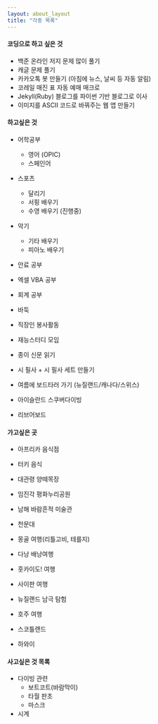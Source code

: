 ```yaml
---
layout: about_layout
title: "각종 목록"
---
```


#### **코딩으로 하고 싶은 것**
 - 백준 온라인 저지 문제 많이 풀기
 - 캐글 문제 풀기
 - 카카오톡 봇 만들기 (아침에 뉴스, 날씨 등 자동 알림)
 - 코레일 매진 표 자동 예매 매크로
 - Jekyll(Ruby) 블로그를 파이썬 기반 블로그로 이사
 - 이미지를 ASCII 코드로 바꿔주는 웹 앱 만들기


#### **하고싶은 것**  

- 어학공부
  - 영어 (OPIC)
  - 스페인어
- 스포츠
  - 달리기
  - 서핑 배우기
  - 수영 배우기 (진행중)
- 악기
  - 기타 배우기
  - 피아노 배우기

- 안료 공부
- 엑셀 VBA 공부
- 회계 공부
- 바둑

- 직장인 봉사활동
- 재능스터디 모임

- 종이 신문 읽기
- 시 필사 + 시 필사 세트 만들기

- 여름에 보드타러 가기 (뉴질랜드/캐나다/스위스)
- 아이슬란드 스쿠버다이빙
- 리브어보드


#### **가고싶은 곳**  

- 아프리카 음식점
- 터키 음식
- 대관령 양떼목장
- 임진각 평화누리공원
- 남해 바람흔적 미술관
- 천문대

- 몽골 여행(리틀고비, 테를지)
- 다낭 배낭여행
- 훗카이도! 여행
- 사이판 여행

- 뉴질랜드 남극 탐험
- 호주 여행
- 스코틀랜드
- 하와이


#### **사고싶은 것 목록**  
- 다이빙 관련
  - 보트코트(바람막이)
  - 타월 판초
  - 마스크
- 시계
